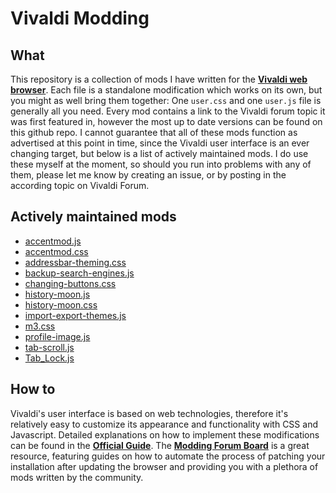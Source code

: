 # Vivaldi Modding

## What

This repository is a collection of mods I have written for the
[**Vivaldi web browser**][1]. Each file is a standalone modification which works
on its own, but you might as well bring them together: One `user.css` and one
`user.js` file is generally all you need. Every mod contains a link to the
Vivaldi forum topic it was first featured in, however the most up to date
versions can be found on this github repo. I cannot guarantee that all of these
mods function as advertised at this point in time, since the Vivaldi user
interface is an ever changing target, but below is a list of actively maintained
mods. I do use these myself at the moment, so should you run into problems with
any of them, please let me know by creating an issue, or by posting in the
according topic on Vivaldi Forum.

## Actively maintained mods

* [accentmod.js](accentmod.js)
* [accentmod.css](accentmod.css)
* [addressbar-theming.css](addressbar-theming.css)
* [backup-search-engines.js](backup-searchengines.js)
* [changing-buttons.css](changing-buttons.css)
* [history-moon.js](history-moon.js)
* [history-moon.css](history-moon.css)
* [import-export-themes.js](import-export-themes.js)
* [m3.css](m3.css)
* [profile-image.js](profile-image.js)
* [tab-scroll.js](tab-scroll.js)
* [Tab_Lock.js](Tab_Lock.js)

## How to

Vivaldi's user interface is based on web technologies, therefore it's relatively
easy to customize its appearance and functionality with CSS and Javascript.
Detailed explanations on how to implement these modifications can be found in
the [**Official Guide**][2]. The [**Modding Forum Board**][3] is a great
resource, featuring guides on how to automate the process of patching your
installation after updating the browser and providing you with a plethora of
mods written by the community.

[1]: https://vivaldi.com/
[2]: https://forum.vivaldi.net/topic/10549/modding-vivaldi/
[3]: https://forum.vivaldi.net/category/52/modifications/

